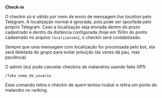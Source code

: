 **Check-in**

O checkin só é válido por meio de envio de mensagem *live location* pelo Telegram. A localização normal é ignorada, pois pode ser spoofada pelo próprio Telegram. Caso a localização seja enviada dentro do prazo cadastrado e dentro da distância configurada (hoje em 150m do ponto cadastrado no arquivo `localizacoes`), o checkin será contabilizado.

Sempre que uma mensagem com localização for processada pelo bot, ela será deletada do grupo para evitar poluição (às vezes dá pau, mas paciência)

O admin (eu) pode cancelar checkins de malandros usando fake GPS:

```
/fake nome_do_usuario
```

Esse comando retira o checkin de quem tentou roubar e retira um ponto do malandro no ranking.